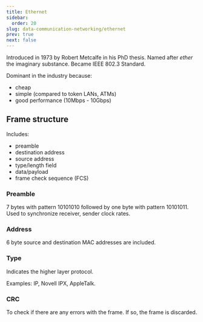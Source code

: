 ```yaml
---
title: Ethernet
sidebar:
  order: 20
slug: data-communication-networking/ethernet
prev: true
next: false
---
```


Introduced in 1973 by Robert Metcalfe in his PhD thesis. Named after _ether_ the imaginary substance. Became IEEE 802.3 Standard.

Dominant in the industry because:
- cheap
- simple (compared to token LANs, ATMs)
- good performance (10Mbps - 10Gbps)

## Frame structure

Includes:
- preamble
- destination address
- source address
- type/length field
- data/payload
- frame check sequence (FCS)

### Preamble
7 bytes with pattern 10101010 followed by one byte with pattern 10101011. Used to synchronize receiver, sender clock rates.

### Address

6 byte source and destination MAC addresses are included.

### Type

Indicates the higher layer protocol.

Examples: IP, Novell IPX, AppleTalk.

### CRC

To check if there are any errors with the frame. If so, the frame is discarded.
